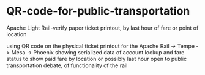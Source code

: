 # QR-code-for-public-transportation
Apache Light Rail-verify paper ticket printout, by last hour of fare or point of location


using QR code on the physical ticket printout for the Apache Rail -> Tempe -> Mesa -> Phoenix
showing serialized data of account lookup and fare status to show paid fare by location or possibly last hour open to public transportation debate, of functionality of the rail
